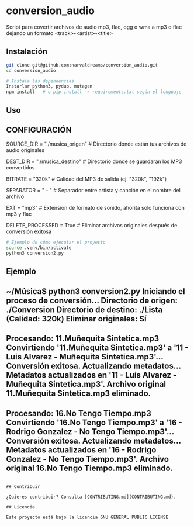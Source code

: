# conversion_audio
Script para covertir archivos de audio mp3, flac, ogg o wma a mp3 o flac dejando un formato &lt;track>-&lt;artist>-&lt;title>
## Instalación

```bash
git clone git@github.com:narvaldreams/conversion_audio.git
cd conversion_audio

# Instala las dependencias
Instarlar python3, pydub, mutagen
npm install   # o pip install -r requirements.txt según el lenguaje
```

## Uso

## CONFIGURACIÓN

SOURCE_DIR = "./musica_origen"       # Directorio donde están tus archivos de audio originales

DEST_DIR = "./musica_destino"        # Directorio donde se guardarán los MP3 convertidos

BITRATE = "320k"                  # Calidad del MP3 de salida (ej. "320k", "192k")

SEPARATOR = " - "                 # Separador entre artista y canción en el nombre del archivo

EXT = "mp3"                       # Extensión de formato de sonido, ahorita solo funciona con mp3 y flac

DELETE_PROCESSED = True           # Eliminar archivos originales después de conversión exitosa

```bash
# Ejemplo de cómo ejecutar el proyecto
source .venv/bin/activate
python3 conversion2.py 
```

## Ejemplo

~/Música$ python3 conversion2.py 
Iniciando el proceso de conversión...
Directorio de origen: ./Conversion
Directorio de destino: ./Lista (Calidad: 320k)
Eliminar originales: Sí
--------------------------------------------------
Procesando: 11.Muñequita Sintetica.mp3
  Convirtiendo '11.Muñequita Sintetica.mp3' a '11 - Luis Alvarez - Muñequita Sintetica.mp3'...
  Conversión exitosa. Actualizando metadatos...
  Metadatos actualizados en '11 - Luis Alvarez - Muñequita Sintetica.mp3'.
  Archivo original 11.Muñequita Sintetica.mp3 eliminado.
--------------------------------------------------
Procesando: 16.No Tengo Tiempo.mp3
  Convirtiendo '16.No Tengo Tiempo.mp3' a '16 - Rodrigo Gonzalez - No Tengo Tiempo.mp3'...
  Conversión exitosa. Actualizando metadatos...
  Metadatos actualizados en '16 - Rodrigo Gonzalez - No Tengo Tiempo.mp3'.
  Archivo original 16.No Tengo Tiempo.mp3 eliminado.
--------------------------------------------------

```

## Contribuir

¿Quieres contribuir? Consulta [CONTRIBUTING.md](CONTRIBUTING.md).

## Licencia

Este proyecto está bajo la licencia GNU GENERAL PUBLIC LICENSE
